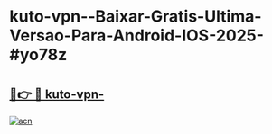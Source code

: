 # kuto-vpn--Baixar-Gratis-Ultima-Versao-Para-Android-IOS-2025-#yo78z

# <h2><a href="https://ainizakaria.my?title=kuto-vpn-&ref=24M">🔗👉 🔴 kuto-vpn-</a></h2>

[![acn](https://github.com/user-attachments/assets/0f9c940e-d8b0-45ae-aac7-cd30a18b3e1c)](https://ainizakaria.my?title=kuto-vpn-&ref=24M)

